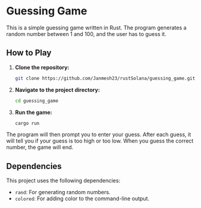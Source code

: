 # Guessing Game

This is a simple guessing game written in Rust. The program generates a random number between 1 and 100, and the user has to guess it.

## How to Play

1.  **Clone the repository:**
    ```bash
    git clone https://github.com/Janmesh23/rustSolana/guessing_game.git
    ```
2.  **Navigate to the project directory:**
    ```bash
    cd guessing_game
    ```
3.  **Run the game:**
    ```bash
    cargo run
    ```

The program will then prompt you to enter your guess. After each guess, it will tell you if your guess is too high or too low. When you guess the correct number, the game will end.

## Dependencies

This project uses the following dependencies:

*   `rand`: For generating random numbers.
*   `colored`: For adding color to the command-line output.
